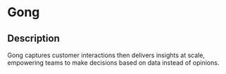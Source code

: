 # Gong

## Description
Gong captures customer interactions then delivers insights at scale, empowering teams to make decisions based on data instead of opinions.

